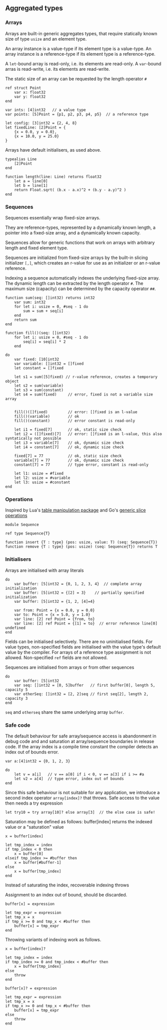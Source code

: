 ## Aggregated types

### Arrays

Arrays are built-in generic aggregates types, that require statically known size of type `usize` and an element type.

An array instance is a value-type if its element type is a value-type.
An array instance is a reference-type if its element type is a reference-type.

A `let`-bound array is read-only, i.e. its elements are read-only.
A `var`-bound arras is read-write, i.e. its elements are read-write.

The static size of an array can be requested by the length operator `#`

```blech
ref struct Point
    var x: float32
    var y: float32
end

var ints: [4]int32   // a value type
var points: [5]Point = {p1, p2, p3, p4, p5}  // a reference type

let config: [3]int32 = {2, 4, 8}
let fixedLine: [2]Point = { 
    {x = 0.0, y = 0.0}, 
    {x = 10.0, y = 25.0}
}
```

Arrays have default initialisers, as used above.

```blech
typealias Line
    [2]Point
end

function length(line: Line) returns float32
    let a = line[0]
    let b = line[1] 
    return Float.sqrt( (b.x - a.x)^2 + (b.y - a.y)^2 )
end
```

### Sequences

Sequences essentially wrap fixed-size arrays.

They are reference-types, represented by a dynamically known length, a pointer into a fixed-size array, and a dynamically known capacity.

Sequences allow for generic functions that work on arrays with arbitrary length and fixed element type.

Sequences are initialized from fixed-size arrays by the built-in slicing initializer `[,]`, which creates an r-value for use as an initializer or an r-value reference.

Indexing a sequence automatically indexes the underlying fixed-size array.
The dynamic length can be extracted by the length operator `#`.
The maximum size (capacity) can be determined by the capacity operator `##`.

```blech
function sum(seq: []int32) returns int32
    var sum: int32
    for let i: usize = 0, #seq - 1 do
        sum = sum + seq[i]
    end
    return sum
end

function fill()(seq: []int32)
    for let i: usize = 0, #seq - 1 do
        seq[i] = seq[i] * 2
    end

do
    var fixed: [10]int32
    var variable: []int32 = []fixed
    let constant = []fixed

    let s1 = sum([5]fixed) // r-value reference, creates a temporary object
    let s2 = sum(variable)
    let s3 = sum(constant)
    let s4 = sum(fixed)     // error, fixed is not a variable size array


    fill()([]fixed)         // error: []fixed is an l-value
    fill()(variable)        // ok
    fill()(constant)        // error constant is read-only

    let i1 = fixed[7]       // ok, static size check
    let i2 = ([]fixed)[7]   // error: []fixed is an l-value, this also syntatically not possible
    let i3 = variable[7]    // ok, dynamic size check
    let i4 = constant[7]    // ok, dynamic size check
    
    fixed[7] = 77           // ok, static size check
    variable[7] = 77        // ok, dynamic size check
    constant[7] = 77        // type error, constant is read-only

    let l1: usize = #fixed
    let l2: usize = #variable
    let l3: usize = #constant
end
```

### Operations

Inspired by Lua's [table manipulation package](https://www.lua.org/manual/5.3/manual.html#6.6)
and Go's [generic slice operations](https://blog.golang.org/go-slices-usage-and-internals) 


```blech
module Sequence

ref type Sequence{T}

function insert {T : type} (pos: usize, value: T) (seq: Sequence{T})
function remove {T : type} (pos: usize) (seq: Sequence{T}) returns T
```


### Initialisers

Arrays are initialised with array literals
```blech
do
    var buffer: [5]int32 = {0, 1, 2, 3, 4}  // complete array initialization
    var buffer: [5]int32 = {[2] = 3}    // partially specified initialization
    var buffer: [5]int32 = {1, 2, [4]=4}

    var from: Point = {x = 0.0, y = 0.0}
    var to: Point = {x = 5.0, y = 1.0}
    var line: [2] ref Point = {from, to}
    var line: [2] ref Point = {[1] = to}  // error reference line[0] undefined
end
```

Fields can be initialised selectively. There are no uninitialised fields. For value types, non-specified fields are initialised with the value type's default value by the compiler. For arrays of a reference type assignment is not allowed. Non-specified `ref` fields are not allowed.

Sequences are initialised from arrays or from other sequences
```blech
do
    var buffer: [5]int32
    var seq: []int32 = [0, 5]buffer   // first buffer[0], length 5, capacity 5
    var otherSeq: []int32 = [2, 2]seq // first seq[2], length 2, capacity 3 
end
```
`seq` and `otherseq` share the same underlying array `buffer`.

### Safe code

The default behaviour for safe array/sequence access is abandonment in debug code and and saturation at array/sequence boundaries in release code. If the array index is a compile time constant the compiler detects an index out of bounds error.

```blech
var a:[4]int32 = {0, 1, 2, 3}

do
    let v = a[i]   // v == a[0] if i < 0, v == a[3] if i >= #a
    let v2 = a[4]  // type error, index out of bounds
end
```

Since this safe behaviour is not suitable for any application, we introduce a second index operator `array[index]?` that throws. Safe access to the value then needs a try expression

``` blech
let try10 = try array[10]? else array[3]  // the else case is safe!
```

Saturation may be defined as follows:
buffer[index]  returns the indexed value or a "saturation" value

```blech
x = buffer[index]

let tmp_index = index
if tmp_index < 0 then 
    x = buffer[0]
elseif tmp_index >= #buffer then
    x = buffer[#buffer-1]
else
    x = buffer[tmp_index]
end
```

Instead of saturating the index, recoverable indexing throws


Assignment to an index out of bound, should be discarded.

```blech
buffer[x] = expression

let tmp_expr = expression
let tmp_x = x
if tmp_x >= 0 and tmp_x < #buffer then
    buffer[x] = tmp_expr
end
```

Throwing variants of indexing work as follows.

```blech
x = buffer[index]?

let tmp_index = index
if tmp_index >= 0 and tmp_index < #buffer then 
    x = buffer[tmp_index]
else
    throw
end
```

```blech
buffer[x]? = expression

let tmp_expr = expression
let tmp_x = x
if tmp_x >= 0 and tmp_x < #buffer then
    buffer[x] = tmp_expr
else
    throw
end
```

